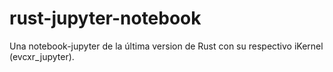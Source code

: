 # rust-jupyter-notebook
Una notebook-jupyter de la última version de Rust con su respectivo iKernel (evcxr_jupyter).
